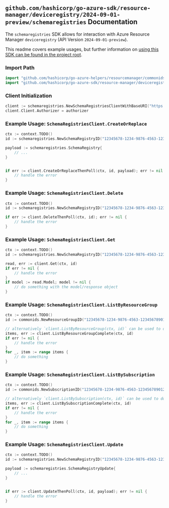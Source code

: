 
## `github.com/hashicorp/go-azure-sdk/resource-manager/deviceregistry/2024-09-01-preview/schemaregistries` Documentation

The `schemaregistries` SDK allows for interaction with Azure Resource Manager `deviceregistry` (API Version `2024-09-01-preview`).

This readme covers example usages, but further information on [using this SDK can be found in the project root](https://github.com/hashicorp/go-azure-sdk/tree/main/docs).

### Import Path

```go
import "github.com/hashicorp/go-azure-helpers/resourcemanager/commonids"
import "github.com/hashicorp/go-azure-sdk/resource-manager/deviceregistry/2024-09-01-preview/schemaregistries"
```


### Client Initialization

```go
client := schemaregistries.NewSchemaRegistriesClientWithBaseURI("https://management.azure.com")
client.Client.Authorizer = authorizer
```


### Example Usage: `SchemaRegistriesClient.CreateOrReplace`

```go
ctx := context.TODO()
id := schemaregistries.NewSchemaRegistryID("12345678-1234-9876-4563-123456789012", "example-resource-group", "schemaRegistryName")

payload := schemaregistries.SchemaRegistry{
	// ...
}


if err := client.CreateOrReplaceThenPoll(ctx, id, payload); err != nil {
	// handle the error
}
```


### Example Usage: `SchemaRegistriesClient.Delete`

```go
ctx := context.TODO()
id := schemaregistries.NewSchemaRegistryID("12345678-1234-9876-4563-123456789012", "example-resource-group", "schemaRegistryName")

if err := client.DeleteThenPoll(ctx, id); err != nil {
	// handle the error
}
```


### Example Usage: `SchemaRegistriesClient.Get`

```go
ctx := context.TODO()
id := schemaregistries.NewSchemaRegistryID("12345678-1234-9876-4563-123456789012", "example-resource-group", "schemaRegistryName")

read, err := client.Get(ctx, id)
if err != nil {
	// handle the error
}
if model := read.Model; model != nil {
	// do something with the model/response object
}
```


### Example Usage: `SchemaRegistriesClient.ListByResourceGroup`

```go
ctx := context.TODO()
id := commonids.NewResourceGroupID("12345678-1234-9876-4563-123456789012", "example-resource-group")

// alternatively `client.ListByResourceGroup(ctx, id)` can be used to do batched pagination
items, err := client.ListByResourceGroupComplete(ctx, id)
if err != nil {
	// handle the error
}
for _, item := range items {
	// do something
}
```


### Example Usage: `SchemaRegistriesClient.ListBySubscription`

```go
ctx := context.TODO()
id := commonids.NewSubscriptionID("12345678-1234-9876-4563-123456789012")

// alternatively `client.ListBySubscription(ctx, id)` can be used to do batched pagination
items, err := client.ListBySubscriptionComplete(ctx, id)
if err != nil {
	// handle the error
}
for _, item := range items {
	// do something
}
```


### Example Usage: `SchemaRegistriesClient.Update`

```go
ctx := context.TODO()
id := schemaregistries.NewSchemaRegistryID("12345678-1234-9876-4563-123456789012", "example-resource-group", "schemaRegistryName")

payload := schemaregistries.SchemaRegistryUpdate{
	// ...
}


if err := client.UpdateThenPoll(ctx, id, payload); err != nil {
	// handle the error
}
```
